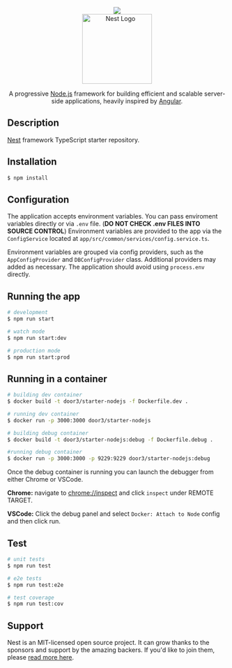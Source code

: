 <p align="center">
  <a href="https://door3.com/" target="blank">
    <img src="https://www.door3.com/sites/all/themes/custom/door3/logo.png" />
  </a>
  <br/>
  <a href="http://nestjs.com/" target="blank"><img src="https://nestjs.com/img/logo_text.svg" width="160" alt="Nest Logo" /></a>
</p>

[travis-image]: https://api.travis-ci.org/nestjs/nest.svg?branch=master
[travis-url]: https://travis-ci.org/nestjs/nest
[linux-image]: https://img.shields.io/travis/nestjs/nest/master.svg?label=linux
[linux-url]: https://travis-ci.org/nestjs/nest
  
  <p align="center">A progressive <a href="http://nodejs.org" target="blank">Node.js</a> framework for building efficient and scalable server-side applications, heavily inspired by <a href="https://angular.io" target="blank">Angular</a>.</p>

## Description

[Nest](https://github.com/nestjs/nest) framework TypeScript starter repository.

## Installation

```bash
$ npm install
```

## Configuration

The application accepts environment variables. You can pass enviroment variables directly or via `.env` file. (__DO NOT CHECK .env FILES INTO SOURCE CONTROL__)
Environment variables are provided to the app via the `ConfigService` located at `app/src/common/services/config.service.ts`.

Environment variables are grouped via config providers, such as the `AppConfigProvider` and `DBConfigProvider` class. Additional providers may added as necessary. The application should avoid using `process.env` directly.

## Running the app

```bash
# development
$ npm run start

# watch mode
$ npm run start:dev

# production mode
$ npm run start:prod
```

## Running in a container
```bash
# building dev container
$ docker build -t door3/starter-nodejs -f Dockerfile.dev .

# running dev container
$ docker run -p 3000:3000 door3/starter-nodejs

# building debug container
$ docker build -t door3/starter-nodejs:debug -f Dockerfile.debug .

#running debug container
$ docker run -p 3000:3000 -p 9229:9229 door3/starter-nodejs:debug
```

Once the debug container is running you can launch the debugger from either Chrome or VSCode.

__Chrome:__
navigate to [chrome://inspect](chrome://inspect) and click `inspect` under REMOTE TARGET.

__VSCode:__
Click the debug panel and select `Docker: Attach to Node` config and then click run.

## Test

```bash
# unit tests
$ npm run test

# e2e tests
$ npm run test:e2e

# test coverage
$ npm run test:cov
```

## Support

Nest is an MIT-licensed open source project. It can grow thanks to the sponsors and support by the amazing backers. If you'd like to join them, please [read more here](https://docs.nestjs.com/support).

